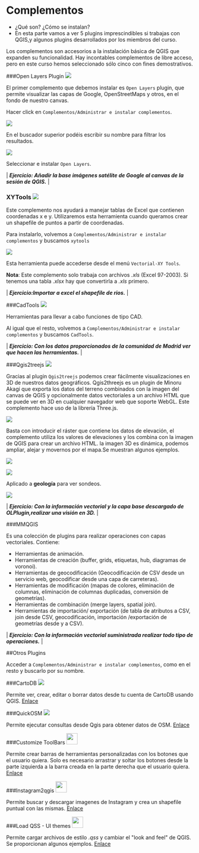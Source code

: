 # Complementos

* ¿Qué son? ¿Cómo se instalan?
* En esta parte vamos a ver 5 plugins imprescindibles si trabajas con QGIS,y algunos plugins desarrollados por los miembros del curso.

Los complementos son accesorios a la instalación básica de QGIS que expanden su funcionalidad. Hay incontables complementos de libre acceso, pero en este curso hemos seleccionado sólo cinco con fines demostrativos.

###Open Layers Plugin   ![](imgs/plugins/0.jpg?raw=true)

El primer complemento que debemos instalar es `Open Layers` plugin, que permite visualizar las capas de Google, OpenStreetMaps y otros, en el fondo de nuestro canvas.

Hacer click en `Complementos/Administrar e instalar complementos`.

![](imgs/plugins/1.png?raw=true)

En el buscador superior podéis escribir su nombre para filtrar los resultados.

![](imgs/plugins/2.jpg?raw=true)

Seleccionar e instalar `Open Layers`.

| ***Ejercicio: Añadir la base imágenes satélite de Google al canvas de la sesión de QGIS.*** |

### XYTools ![](imgs/plugins/3.jpg?raw=true)

Este complemento nos ayudará a manejar tablas de Excel que contienen coordenadas x e y. Utilizaremos esta herramienta cuando queramos crear un shapefile de puntos a partir de coordenadas.

Para instalarlo, volvemos a `Complementos/Administrar e instalar complementos` y buscamos `xytools`

![](imgs/plugins/4.jpg?raw=true)

Esta herramienta puede accederse desde el menú `Vectorial-XY Tools`.

**Nota**: Este complemento solo trabaja con archivos *.xls* (Excel 97-2003). Si tenemos una tabla *.xlsx* hay que convertirla a *.xls* primero.

| ***Ejercicio:Importar a excel el shapefile de rios.*** |

###CadTools  ![](imgs/plugins/5.jpg?raw=true)

Herramientas para llevar a cabo funciones de tipo CAD.

Al igual que el resto, volvemos a `Complementos/Administrar e instalar complementos` y buscamos `CadTools`. 

| ***Ejercicio: Con los datos proporcionados de la comunidad de Madrid ver que hacen las herramientas.*** |

###Qgis2treejs ![](imgs/plugins/6.jpg?raw=true)

Gracias al plugin `Qgis2treejs` podemos crear fácilmente visualizaciones en 3D de nuestros datos geográficos. Qgis2threejs es un plugin de Minoru Akagi que exporta los datos del terreno combinados con la imagen del canvas de QGIS y opcionalmente datos vectoriales a un archivo HTML que se puede ver en 3D en cualquier navegador web que soporte WebGL. Este complemento hace uso de la librería Three.js.

![](imgs/plugins/7.jpg?raw=true)

Basta con introducir el ráster que contiene los datos de elevación, el complemento utiliza los valores de elevaciones y los combina con la imagen de QGIS para crear un archivo HTML. la imagen 3D es dinámica, podemos ampliar, alejar y movernos por el mapa.Se muestran algunos ejemplos.

![](imgs/plugins/8.jpg?raw=true)

![](imgs/plugins/9.jpg?raw=true)

Aplicado a **geología** para ver sondeos.

![](imgs/plugins/10.jpg?raw=true)

| ***Ejercicio: Con la información vectorial y la capa base descargado de OLPlugin,realizar una visión en 3D.*** |

###MMQGIS

Es una colección de  plugins para realizar operaciones con capas vectoriales. Contiene:

* Herramientas de animación.
* Herramientas de creación (buffer, grids, etiquetas,  hub, diagramas de voronoi).
* Herramientas de geocodificación (Geocodificación de CSV desde un servicio web, geocodificar desde una capa de carreteras).
* Herramientas de modificación (mapas de colores, eliminación de columnas, eliminación de columnas duplicadas, conversión de geometrías).
* Herramientas de combinación (merge layers, spatial join).
* Herramientas de  importación/ exportación (de tabla de atributos a CSV, join desde CSV, geocodificación, importación /exportación de geometrías desde y a CSV).

| ***Ejercicio: Con la información vectorial suministrada realizar todo tipo de operaciones.*** |

##Otros Plugins

Acceder a `Complementos/Administrar e instalar complementos`, como en el resto y buscarlo por su nombre.

###CartoDB  ![](imgs/plugins/11.jpg?raw=true)

Permite ver, crear, editar o borrar datos desde tu cuenta de CartoDB usando QGIS.
[Enlace](http://plugins.qgis.org/plugins/QgisCartoDB/)

###QuickOSM ![](imgs/plugins/12.jpg?raw=true)

Permite ejecutar consultas desde Qgis para obtener datos de OSM.
[Enlace](http://plugins.qgis.org/plugins/QuickOSM/)

###Customize ToolBars <img src="imgs/plugins/13.jpg" width="30" height="30">

Permite crear barras de herramientas personalizadas con los botones que el usuario quiera. Solo es necesario arrastrar y soltar los botones desde la parte izquierda a la barra creada en la parte derecha que el usuario quiera.
[Enlace](http://plugins.qgis.org/plugins/CustomToolBar/)

###Instagram2qgis <img src="imgs/plugins/14.jpg" width="30" height="30">

Permite buscar y descargar imagenes de Instagram y crea un shapefile puntual con las mismas.
[Enlace](http://plugins.qgis.org/plugins/instagram2qgis/)

###Load QSS - UI themes <img src="imgs/plugins/15.jpg" width="30" height="30">

Permite cargar archivos de estilo *.qss* y cambiar el "look and feel" de QGIS. Se proporcionan algunos ejemplos.
[Enlace](http://plugins.qgis.org/plugins/LoadQSS/)
